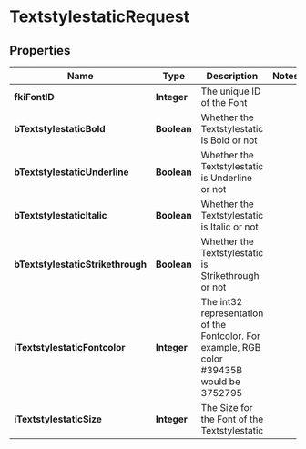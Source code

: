 

# TextstylestaticRequest

## Properties

Name | Type | Description | Notes
------------ | ------------- | ------------- | -------------
**fkiFontID** | **Integer** | The unique ID of the Font | 
**bTextstylestaticBold** | **Boolean** | Whether the Textstylestatic is Bold or not | 
**bTextstylestaticUnderline** | **Boolean** | Whether the Textstylestatic is Underline or not | 
**bTextstylestaticItalic** | **Boolean** | Whether the Textstylestatic is Italic or not | 
**bTextstylestaticStrikethrough** | **Boolean** | Whether the Textstylestatic is Strikethrough or not | 
**iTextstylestaticFontcolor** | **Integer** | The int32 representation of the Fontcolor. For example, RGB color #39435B would be 3752795 | 
**iTextstylestaticSize** | **Integer** | The Size for the Font of the Textstylestatic | 




